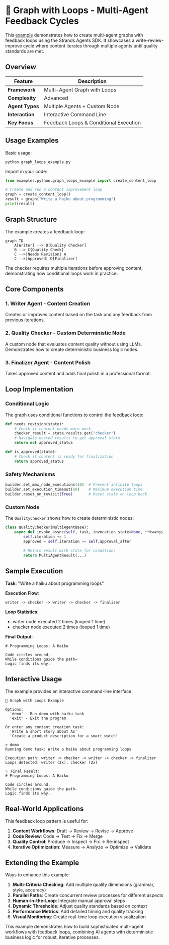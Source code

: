 # 🔄 Graph with Loops - Multi-Agent Feedback Cycles

This [example](https://github.com/strands-agents/docs/blob/main/docs/examples/python/graph_loops_example.py) demonstrates how to create multi-agent graphs with feedback loops using the Strands Agents SDK. It showcases a write-review-improve cycle where content iterates through multiple agents until quality standards are met.

## Overview

| Feature            | Description                                |
| ------------------ | ------------------------------------------ |
| **Framework**      | Multi-Agent Graph with Loops              |
| **Complexity**     | Advanced                                   |
| **Agent Types**    | Multiple Agents + Custom Node              |
| **Interaction**    | Interactive Command Line                   |
| **Key Focus**      | Feedback Loops & Conditional Execution    |

## Usage Examples

Basic usage:
```
python graph_loops_example.py
```

Import in your code:
```python
from examples.python.graph_loops_example import create_content_loop

# Create and run a content improvement loop
graph = create_content_loop()
result = graph("Write a haiku about programming")
print(result)
```

## Graph Structure

The example creates a feedback loop:

```mermaid
graph TD
    A[Writer] --> B[Quality Checker]
    B --> C{Quality Check}
    C -->|Needs Revision| A
    C -->|Approved| D[Finalizer]
```

The checker requires multiple iterations before approving content, demonstrating how conditional loops work in practice.

## Core Components

### 1. **Writer Agent** - Content Creation
Creates or improves content based on the task and any feedback from previous iterations.

### 2. **Quality Checker** - Custom Deterministic Node
A custom node that evaluates content quality without using LLMs. Demonstrates how to create deterministic business logic nodes.

### 3. **Finalizer Agent** - Content Polish
Takes approved content and adds final polish in a professional format.

## Loop Implementation

### Conditional Logic

The graph uses conditional functions to control the feedback loop:

```python
def needs_revision(state):
    # Check if content needs more work
    checker_result = state.results.get("checker")
    # Navigate nested results to get approval state
    return not approved_status

def is_approved(state):
    # Check if content is ready for finalization
    return approved_status
```

### Safety Mechanisms

```python
builder.set_max_node_executions(10)  # Prevent infinite loops
builder.set_execution_timeout(60)    # Maximum execution time
builder.reset_on_revisit(True)       # Reset state on loop back
```

### Custom Node

The `QualityChecker` shows how to create deterministic nodes:

```python
class QualityChecker(MultiAgentBase):
    async def invoke_async(self, task, invocation_state=None, **kwargs):
        self.iteration += 1
        approved = self.iteration >= self.approval_after
        
        # Return result with state for conditions
        return MultiAgentResult(...)
```

## Sample Execution

**Task**: "Write a haiku about programming loops"

**Execution Flow**:
```
writer -> checker -> writer -> checker -> finalizer
```

**Loop Statistics**:
- writer node executed 2 times (looped 1 time)
- checker node executed 2 times (looped 1 time)

**Final Output**:
```
# Programming Loops: A Haiku

Code circles around,
While conditions guide the path—
Logic finds its way.
```

## Interactive Usage

The example provides an interactive command-line interface:

```
🔄 Graph with Loops Example

Options:
  'demo' - Run demo with haiku task
  'exit' - Exit the program

Or enter any content creation task:
  'Write a short story about AI'
  'Create a product description for a smart watch'

> demo
Running demo task: Write a haiku about programming loops

Execution path: writer -> checker -> writer -> checker -> finalizer
Loops detected: writer (2x), checker (2x)

✨ Final Result:
# Programming Loops: A Haiku

Code circles around,
While conditions guide the path—
Logic finds its way.
```

## Real-World Applications

This feedback loop pattern is useful for:

1. **Content Workflows**: Draft → Review → Revise → Approve
2. **Code Review**: Code → Test → Fix → Merge  
3. **Quality Control**: Produce → Inspect → Fix → Re-inspect
4. **Iterative Optimization**: Measure → Analyze → Optimize → Validate

## Extending the Example

Ways to enhance this example:

1. **Multi-Criteria Checking**: Add multiple quality dimensions (grammar, style, accuracy)
2. **Parallel Paths**: Create concurrent review processes for different aspects
3. **Human-in-the-Loop**: Integrate manual approval steps
4. **Dynamic Thresholds**: Adjust quality standards based on context
5. **Performance Metrics**: Add detailed timing and quality tracking
6. **Visual Monitoring**: Create real-time loop execution visualization

This example demonstrates how to build sophisticated multi-agent workflows with feedback loops, combining AI agents with deterministic business logic for robust, iterative processes.